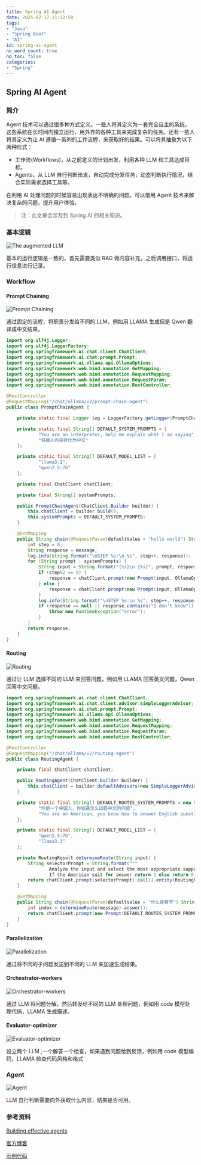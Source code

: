 ```yaml
---
title: Spring AI Agent
date: 2025-02-17 21:32:58
tags:
- "Java"
- "Spring Boot"
- "AI"
id: spring-ai-agent
no_word_count: true
no_toc: false
categories: 
- "Spring"
---
```


## Spring AI Agent

### 简介

Agent 技术可以通过很多种方式定义。一些人将其定义为一套完全自主的系统，这些系统在长时间内独立运行，用外界的各种工具来完成复杂的任务。还有一些人将其定义为让 AI 遵循一系列的工作流程，来获取好的结果。可以将其抽象为以下两种形式：

- 工作流(Workflows)，从之前定义的计划出发，利用各种 LLM 和工具达成目标。
- Agents，从 LLM 自行判断出发，自动完成分发任务，动态判断执行情况，结合实际需求选择工具等。

在利用 AI 处理问题的时候容易出现表达不明确的问题。可以借用 Agent 技术来解决复杂的问题，提升用户体验。

> 注：此文章会涉及到 Spring AI 的相关知识。

### 基本逻辑

![The augmented LLM](https://www.anthropic.com/_next/image?url=https%3A%2F%2Fwww-cdn.anthropic.com%2Fimages%2F4zrzovbb%2Fwebsite%2Fd3083d3f40bb2b6f477901cc9a240738d3dd1371-2401x1000.png&w=3840&q=75)

基本的运行逻辑是一致的，首先需要类似 RAG 做内容补充，之后调用接口，将运行信息进行记录。

### Workflow

#### Prompt Chaining

![Prompt Chaining](https://www.anthropic.com/_next/image?url=https%3A%2F%2Fwww-cdn.anthropic.com%2Fimages%2F4zrzovbb%2Fwebsite%2F7418719e3dab222dccb379b8879e1dc08ad34c78-2401x1000.png&w=3840&q=75)

通过固定的流程，将职责分发给不同的 LLM，例如用 LLAMA 生成但是 Qwen 翻译成中文结果。

```java
import org.slf4j.Logger;
import org.slf4j.LoggerFactory;
import org.springframework.ai.chat.client.ChatClient;
import org.springframework.ai.chat.prompt.Prompt;
import org.springframework.ai.ollama.api.OllamaOptions;
import org.springframework.web.bind.annotation.GetMapping;
import org.springframework.web.bind.annotation.RequestMapping;
import org.springframework.web.bind.annotation.RequestParam;
import org.springframework.web.bind.annotation.RestController;

@RestController
@RequestMapping("/chat/ollama/v2/prompt-chain-agent")
public class PromptChainAgent {

    private static final Logger log = LoggerFactory.getLogger(PromptChainAgent.class);

    private static final String[] DEFAULT_SYSTEM_PROMPTS = {
            "You are an interpreter, help me explain what I am saying",
            "将输入内容转化为中文"
    };

    private static final String[] DEFAULT_MODEL_LIST = {
            "llama3.1",
            "qwen2.5:7b"
    };

    private final ChatClient chatClient;

    private final String[] systemPrompts;

    public PromptChainAgent(ChatClient.Builder builder) {
        this.chatClient = builder.build();
        this.systemPrompts = DEFAULT_SYSTEM_PROMPTS;
    }

    @GetMapping
    public String chain(@RequestParam(defaultValue = "hello world") String message) {
        int step = 0;
        String response = message;
        log.info(String.format("\nSTEP %s:\n %s", step++, response));
        for (String prompt : systemPrompts) {
            String input = String.format("{%s}\n {%s}", prompt, response);
            if (step%2 == 0) {
                response = chatClient.prompt(new Prompt(input, OllamaOptions.builder().model(DEFAULT_MODEL_LIST[1]).build())).call().content();
            } else {
                response = chatClient.prompt(new Prompt(input, OllamaOptions.builder().model(DEFAULT_MODEL_LIST[0]).build())).call().content();
            }
            log.info(String.format("\nSTEP %s:\n %s", step++, response));
            if (response == null || response.contains("I don't know")) {
                throw new RuntimeException("error");
            }
        }
        return response;
    }
}
```

#### Routing

![Routing](https://www.anthropic.com/_next/image?url=https%3A%2F%2Fwww-cdn.anthropic.com%2Fimages%2F4zrzovbb%2Fwebsite%2F5c0c0e9fe4def0b584c04d37849941da55e5e71c-2401x1000.png&w=3840&q=75)

通过让 LLM 选择不同的 LLM 来回答问题，例如用 LLAMA 回答英文问题，Qwen 回答中文问题。

```java
import org.springframework.ai.chat.client.ChatClient;
import org.springframework.ai.chat.client.advisor.SimpleLoggerAdvisor;
import org.springframework.ai.chat.prompt.Prompt;
import org.springframework.ai.ollama.api.OllamaOptions;
import org.springframework.web.bind.annotation.GetMapping;
import org.springframework.web.bind.annotation.RequestMapping;
import org.springframework.web.bind.annotation.RequestParam;
import org.springframework.web.bind.annotation.RestController;

@RestController
@RequestMapping("/chat/ollama/v2/routing-agent")
public class RoutingAgent {

    private final ChatClient chatClient;

    public RoutingAgent(ChatClient.Builder builder) {
        this.chatClient = builder.defaultAdvisors(new SimpleLoggerAdvisor()).build();
    }

    private static final String[] DEFAULT_ROUTES_SYSTEM_PROMPTS = new String[]{
            "你是一个中国人，你知道怎么回答中文的问题",
            "You are an American, you know how to answer English questions"
    };

    private static final String[] DEFAULT_MODEL_LIST = {
            "qwen2.5:7b",
            "llama3.1"
    };

    private RoutingResult determineRoute(String input) {
        String selectorPrompt = String.format("""
                Analyze the input and select the most appropriate support team from these options: 中国人, American
                If the American suit for answer return 1 else return 0 provide with json format. Input: %s""", input);
        return chatClient.prompt(selectorPrompt).call().entity(RoutingResult.class);
    }

    @GetMapping
    public String chain(@RequestParam(defaultValue = "什么是春节") String message) {
        int index = determineRoute(message).answer();
        return chatClient.prompt(new Prompt(DEFAULT_ROUTES_SYSTEM_PROMPTS[index], OllamaOptions.builder().model(DEFAULT_MODEL_LIST[index]).build())).user(message).call().content();
    }
}
```

#### Parallelization

![Parallelization](https://www.anthropic.com/_next/image?url=https%3A%2F%2Fwww-cdn.anthropic.com%2Fimages%2F4zrzovbb%2Fwebsite%2F406bb032ca007fd1624f261af717d70e6ca86286-2401x1000.png&w=3840&q=75)

通过将不同的子问题发送到不同的 LLM 来加速生成结果。

#### Orchestrator-workers

![Orchestrator-workers](https://www.anthropic.com/_next/image?url=https%3A%2F%2Fwww-cdn.anthropic.com%2Fimages%2F4zrzovbb%2Fwebsite%2F8985fc683fae4780fb34eab1365ab78c7e51bc8e-2401x1000.png&w=3840&q=75)

通过 LLM 将问题分解，然后转发给不同的 LLM 处理问题，例如用 code 模型处理代码，LLAMA 生成描述。

#### Evaluator-optimizer

![Evaluator-optimizer](https://www.anthropic.com/_next/image?url=https%3A%2F%2Fwww-cdn.anthropic.com%2Fimages%2F4zrzovbb%2Fwebsite%2F14f51e6406ccb29e695da48b17017e899a6119c7-2401x1000.png&w=3840&q=75)

设立两个 LLM ,一个解答一个检查，如果遇到问题给到反馈，例如用 code 模型编码，LLAMA 检查代码风格和格式

### Agent

![Agent](https://www.anthropic.com/_next/image?url=https%3A%2F%2Fwww-cdn.anthropic.com%2Fimages%2F4zrzovbb%2Fwebsite%2F58d9f10c985c4eb5d53798dea315f7bb5ab6249e-2401x1000.png&w=3840&q=75)

LLM 自行判断需要向外获取什么内容，结果是否可用。

### 参考资料

[Building effective agents](https://www.anthropic.com/research/building-effective-agents)

[官方博客](https://spring.io/blog/2025/01/21/spring-ai-agentic-patterns)

[示例代码](https://github.com/spring-projects/spring-ai-examples/tree/main/agentic-patterns)
